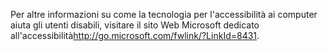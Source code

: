 <Token xmlns:xlink="http://www.w3.org/1999/xlink">Per altre informazioni su come la tecnologia per l'accessibilità ai computer aiuta gli utenti disabili, visitare il <externalLink xmlns="http://ddue.schemas.microsoft.com/authoring/2003/5"><linkText>sito Web Microsoft dedicato all'accessibilità</linkText><linkUri>http://go.microsoft.com/fwlink/?LinkId=8431</linkUri></externalLink>.</Token>

<!--HONumber=May16_HO1-->


